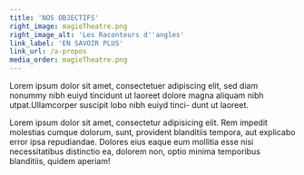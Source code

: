 ```yaml
---
title: 'NOS OBJECTIFS'
right_image: magieTheatre.png
right_image_alt: 'Les Raconteurs d''angles'
link_label: 'EN SAVOIR PLUS'
link_url: /a-propos
media_order: magieTheatre.png
---
```


Lorem ipsum dolor sit amet, consectetuer adipiscing elit, sed diam nonummy nibh euiyd tincidunt ut laoreet dolore magna aliquam nibh utpat.Ullamcorper suscipit lobo nibh euiyd tinci- dunt ut laoreet.

Lorem ipsum dolor sit amet, consectetur adipisicing elit. Rem impedit molestias cumque dolorum, sunt, provident blanditiis tempora, aut explicabo error ipsa repudiandae. Dolores eius eaque eum mollitia esse nisi necessitatibus distinctio ea, dolorem non, optio minima temporibus blanditiis, quidem aperiam!